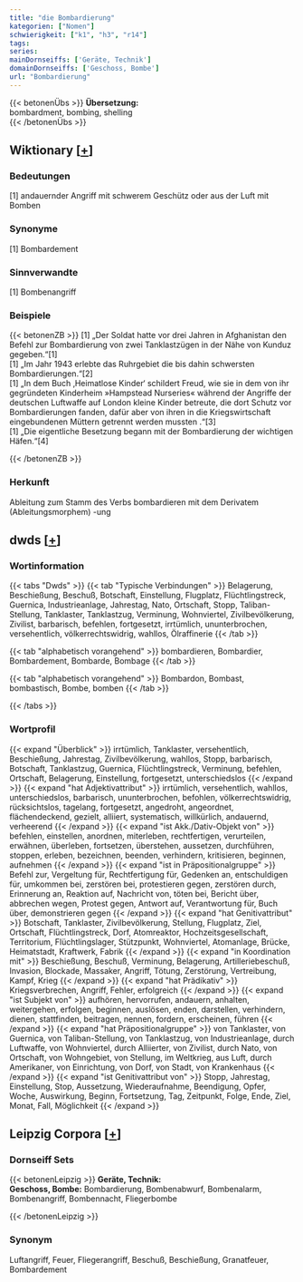 ```yaml
---
title: "die Bombardierung"
kategorien: ["Nomen"]
schwierigkeit: ["k1", "h3", "r14"]
tags:
series:
mainDornseiffs: ['Geräte, Technik']
domainDornseiffs: ['Geschoss, Bombe']
url: "Bombardierung"
---
```


{{< betonenÜbs >}}
**Übersetzung:**  
bombardment, bombing, shelling  
{{< /betonenÜbs >}}

## Wiktionary [[+](https://de.wiktionary.org/wiki/Bombardierung)]

### Bedeutungen
[1] andauernder Angriff mit schwerem Geschütz oder aus der Luft mit Bomben  

### Synonyme
[1] Bombardement  

### Sinnverwandte
[1] Bombenangriff  

### Beispiele
{{< betonenZB >}}
[1] „Der Soldat hatte vor drei Jahren in Afghanistan den Befehl zur Bombardierung von zwei Tanklastzügen in der Nähe von Kunduz gegeben.“[1]  
[1] „Im Jahr 1943 erlebte das Ruhrgebiet die bis dahin schwersten Bombardierungen.“[2]  
[1] „In dem Buch ‚Heimatlose Kinder‘ schildert Freud, wie sie in dem von ihr gegründeten Kinderheim »Hampstead Nurseries« während der Angriffe der deutschen Luftwaffe auf London kleine Kinder betreute, die dort Schutz vor Bombardierungen fanden, dafür aber von ihren in die Kriegswirtschaft eingebundenen Müttern getrennt werden mussten .“[3]  
[1] „Die eigentliche Besetzung begann mit der Bombardierung der wichtigen Häfen.“[4]  

{{< /betonenZB >}}
### Herkunft
Ableitung zum Stamm des Verbs bombardieren mit dem Derivatem (Ableitungsmorphem) -ung  



## dwds [[+](https://www.dwds.de/wb/Bombardierung)]

### Wortinformation
{{< tabs "Dwds" >}}
{{< tab "Typische Verbindungen" >}}
Belagerung, Beschießung, Beschuß, Botschaft, Einstellung, Flugplatz, Flüchtlingstreck, Guernica, Industrieanlage, Jahrestag, Nato, Ortschaft, Stopp, Taliban-Stellung, Tanklaster, Tanklastzug, Verminung, Wohnviertel, Zivilbevölkerung, Zivilist, barbarisch, befehlen, fortgesetzt, irrtümlich, ununterbrochen, versehentlich, völkerrechtswidrig, wahllos, Ölraffinerie
{{< /tab >}}

{{< tab "alphabetisch vorangehend" >}}
bombardieren, Bombardier, Bombardement, Bombarde, Bombage
{{< /tab >}}

{{< tab "alphabetisch vorangehend" >}}
Bombardon, Bombast, bombastisch, Bombe, bomben
{{< /tab >}}

{{< /tabs >}}

### Wortprofil
{{< expand "Überblick" >}} irrtümlich, Tanklaster, versehentlich, Beschießung, Jahrestag, Zivilbevölkerung, wahllos, Stopp, barbarisch, Botschaft, Tanklastzug, Guernica, Flüchtlingstreck, Verminung, befehlen, Ortschaft, Belagerung, Einstellung, fortgesetzt, unterschiedslos {{< /expand >}}
{{< expand "hat Adjektivattribut" >}} irrtümlich, versehentlich, wahllos, unterschiedslos, barbarisch, ununterbrochen, befohlen, völkerrechtswidrig, rücksichtslos, tagelang, fortgesetzt, angedroht, angeordnet, flächendeckend, gezielt, alliiert, systematisch, willkürlich, andauernd, verheerend {{< /expand >}}
{{< expand "ist Akk./Dativ-Objekt von" >}} befehlen, einstellen, anordnen, miterleben, rechtfertigen, verurteilen, erwähnen, überleben, fortsetzen, überstehen, aussetzen, durchführen, stoppen, erleben, bezeichnen, beenden, verhindern, kritisieren, beginnen, aufnehmen {{< /expand >}}
{{< expand "ist in Präpositionalgruppe" >}} Befehl zur, Vergeltung für, Rechtfertigung für, Gedenken an, entschuldigen für, umkommen bei, zerstören bei, protestieren gegen, zerstören durch, Erinnerung an, Reaktion auf, Nachricht von, töten bei, Bericht über, abbrechen wegen, Protest gegen, Antwort auf, Verantwortung für, Buch über, demonstrieren gegen {{< /expand >}}
{{< expand "hat Genitivattribut" >}} Botschaft, Tanklaster, Zivilbevölkerung, Stellung, Flugplatz, Ziel, Ortschaft, Flüchtlingstreck, Dorf, Atomreaktor, Hochzeitsgesellschaft, Territorium, Flüchtlingslager, Stützpunkt, Wohnviertel, Atomanlage, Brücke, Heimatstadt, Kraftwerk, Fabrik {{< /expand >}}
{{< expand "in Koordination mit" >}} Beschießung, Beschuß, Verminung, Belagerung, Artilleriebeschuß, Invasion, Blockade, Massaker, Angriff, Tötung, Zerstörung, Vertreibung, Kampf, Krieg {{< /expand >}}
{{< expand "hat Prädikativ" >}} Kriegsverbrechen, Angriff, Fehler, erfolgreich {{< /expand >}}
{{< expand "ist Subjekt von" >}} aufhören, hervorrufen, andauern, anhalten, weitergehen, erfolgen, beginnen, auslösen, enden, darstellen, verhindern, dienen, stattfinden, beitragen, nennen, fordern, erscheinen, führen {{< /expand >}}
{{< expand "hat Präpositionalgruppe" >}} von Tanklaster, von Guernica, von Taliban-Stellung, von Tanklastzug, von Industrieanlage, durch Luftwaffe, von Wohnviertel, durch Alliierter, von Zivilist, durch Nato, von Ortschaft, von Wohngebiet, von Stellung, im Weltkrieg, aus Luft, durch Amerikaner, von Einrichtung, von Dorf, von Stadt, von Krankenhaus {{< /expand >}}
{{< expand "ist Genitivattribut von" >}} Stopp, Jahrestag, Einstellung, Stop, Aussetzung, Wiederaufnahme, Beendigung, Opfer, Woche, Auswirkung, Beginn, Fortsetzung, Tag, Zeitpunkt, Folge, Ende, Ziel, Monat, Fall, Möglichkeit {{< /expand >}}

## Leipzig Corpora [[+](https://corpora.uni-leipzig.de/en/res?word=Bombardierung&corpusId=deu_newscrawl-public_2018)]

### Dornseiff Sets
{{< betonenLeipzig >}}
**Geräte, Technik:**  
**Geschoss, Bombe:** Bombardierung, Bombenabwurf, Bombenalarm, Bombenangriff, Bombennacht, Fliegerbombe  

{{< /betonenLeipzig >}}

### Synonym
Luftangriff, Feuer, Fliegerangriff, Beschuß, Beschießung, Granatfeuer, Bombardement

